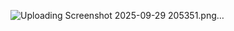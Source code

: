 ![Uploading Screenshot 2025-09-29 205351.png…](<img width="1919" height="1199" alt="Screenshot 2025-09-29 205351" src="https://github.com/user-attachments/assets/b83c1c6f-f927-437c-8ff0-3a9f5b022491" />
)
